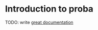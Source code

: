 # Introduction to proba

TODO: write [great documentation](http://jacobian.org/writing/great-documentation/what-to-write/)
